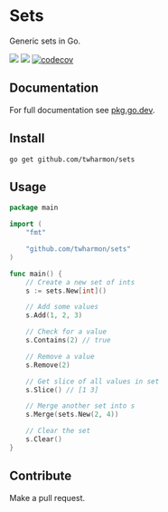 # Sets
Generic sets in Go.

![](https://github.com/twharmon/sets/workflows/Test/badge.svg) [![](https://goreportcard.com/badge/github.com/twharmon/sets)](https://goreportcard.com/report/github.com/twharmon/sets) [![codecov](https://codecov.io/gh/twharmon/sets/branch/main/graph/badge.svg?token=K0P59TPRAL)](https://codecov.io/gh/twharmon/sets)

## Documentation
For full documentation see [pkg.go.dev](https://pkg.go.dev/github.com/twharmon/sets).

## Install
`go get github.com/twharmon/sets`

## Usage
```go
package main

import (
	"fmt"

	"github.com/twharmon/sets"
)

func main() {
	// Create a new set of ints
	s := sets.New[int]()

	// Add some values
	s.Add(1, 2, 3)

	// Check for a value
	s.Contains(2) // true

	// Remove a value
	s.Remove(2)

	// Get slice of all values in set
	s.Slice() // [1 3]

	// Merge another set into s
	s.Merge(sets.New(2, 4))

	// Clear the set
	s.Clear()
}
```

## Contribute
Make a pull request.
